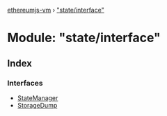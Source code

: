[ethereumjs-vm](../README.md) › ["state/interface"](_state_interface_.md)

# Module: "state/interface"

## Index

### Interfaces

* [StateManager](../interfaces/_state_interface_.statemanager.md)
* [StorageDump](../interfaces/_state_interface_.storagedump.md)
